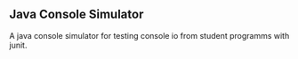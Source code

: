 ## Java Console Simulator 

A java console simulator for testing console io from student programms with junit. 
